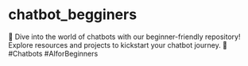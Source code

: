 # chatbot_begginers
🤖 Dive into the world of chatbots with our beginner-friendly repository! Explore resources and projects to kickstart your chatbot journey. 🚀 #Chatbots #AIforBeginners
